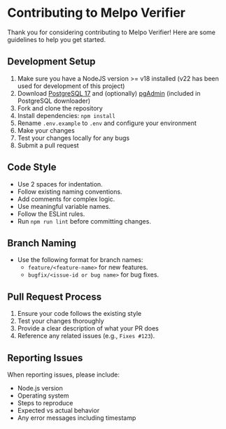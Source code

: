# Contributing to Melpo Verifier

Thank you for considering contributing to Melpo Verifier! Here are some guidelines to help you get started.

## Development Setup

1. Make sure you have a NodeJS version >= v18 installed (v22 has been used for development of this project)
1. Download [PostgreSQL 17](https://www.enterprisedb.com/downloads/postgres-postgresql-downloads) and (optionally) [pgAdmin](https://www.pgadmin.org/download/) (included in PostgreSQL downloader)
2. Fork and clone the repository
3. Install dependencies: `npm install`
4. Rename `.env.example` to `.env` and configure your environment
5. Make your changes
6. Test your changes locally for any bugs
7. Submit a pull request

## Code Style

- Use 2 spaces for indentation.
- Follow existing naming conventions.
- Add comments for complex logic.
- Use meaningful variable names.
- Follow the ESLint rules.
- Run `npm run lint` before committing changes.

## Branch Naming

- Use the following format for branch names:
  - `feature/<feature-name>` for new features.
  - `bugfix/<issue-id or bug name>` for bug fixes.

## Pull Request Process

1. Ensure your code follows the existing style
2. Test your changes thoroughly
3. Provide a clear description of what your PR does
4. Reference any related issues (e.g., `Fixes #123`).

## Reporting Issues

When reporting issues, please include:

- Node.js version
- Operating system
- Steps to reproduce
- Expected vs actual behavior
- Any error messages including timestamp
